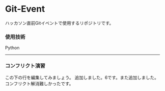# Git-Event

ハッカソン直前Gitイベントで使用するリポジトリです。

### 使用技術
Python

---
### コンフリクト演習
この下の行を編集してみましょう。
追加しました。6です。また追加しました。コンフリクト解消難しかったです。
